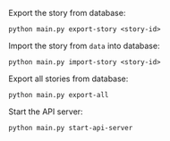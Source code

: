 
Export the story from database:
```
python main.py export-story <story-id>
```

Import the story from `data` into database:
```
python main.py import-story <story-id>
```

Export all stories from database:
```
python main.py export-all
```

Start the API server:
```
python main.py start-api-server
```
